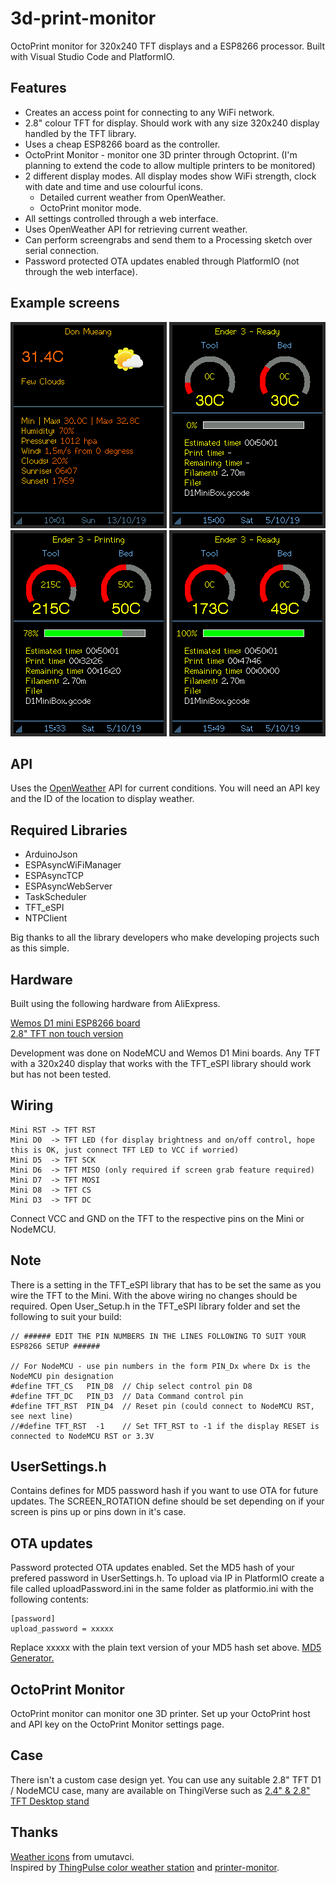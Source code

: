 # 3d-print-monitor
OctoPrint monitor for 320x240 TFT displays and a ESP8266 processor. Built with Visual Studio Code and PlatformIO.

## Features

* Creates an access point for connecting to any WiFi network.
* 2.8" colour TFT for display. Should work with any size 320x240 display handled by the TFT library.
* Uses a cheap ESP8266 board as the controller.
* OctoPrint Monitor - monitor one 3D printer through Octoprint. (I'm planning to extend the code to allow multiple printers to be monitored)
* 2 different display modes. All display modes show WiFi strength, clock with date and time and use colourful icons.
  * Detailed current weather from OpenWeather.
  * OctoPrint monitor mode.
* All settings controlled through a web interface.
* Uses OpenWeather API for retrieving current weather.
* Can perform screengrabs and send them to a Processing sketch over serial connection.
* Password protected OTA updates enabled through PlatformIO (not through the web interface).

## Example screens

![Screenshot](devdata/Screenshots/screenshot_20938.png)
![Screenshot](devdata/Screenshots/screenshot_14447.png)
![Screenshot](devdata/Screenshots/screenshot_2024206.png)
![Screenshot](devdata/Screenshots/screenshot_2974628.png)

## API

Uses the [OpenWeather](https://openweathermap.org/api) API for current conditions. You will need an API key and the ID of the location to display weather.

## Required Libraries

* ArduinoJson
* ESPAsyncWiFiManager
* ESPAsyncTCP
* ESPAsyncWebServer
* TaskScheduler
* TFT_eSPI
* NTPClient

Big thanks to all the library developers who make developing projects such as this simple.

## Hardware

Built using the following hardware from AliExpress.

[Wemos D1 mini ESP8266 board](https://www.aliexpress.com/item/32651747570.html)  
[2.8" TFT non touch version](https://www.aliexpress.com/item/33012793224.html)  

Development was done on NodeMCU and Wemos D1 Mini boards. Any TFT with a 320x240 display that works with the TFT_eSPI library should work but has not been tested.

## Wiring

    Mini RST -> TFT RST  
    Mini D0  -> TFT LED (for display brightness and on/off control, hope this is OK, just connect TFT LED to VCC if worried)
    Mini D5  -> TFT SCK  
    Mini D6  -> TFT MISO (only required if screen grab feature required)  
    Mini D7  -> TFT MOSI  
    Mini D8  -> TFT CS
    Mini D3  -> TFT DC  

Connect VCC and GND on the TFT to the respective pins on the Mini or NodeMCU.

## Note

There is a setting in the TFT_eSPI library that has to be set the same as you wire the TFT to the Mini. With the above wiring no changes should be required.
Open User_Setup.h in the TFT_eSPI library folder and set the following to suit your build:

    // ###### EDIT THE PIN NUMBERS IN THE LINES FOLLOWING TO SUIT YOUR ESP8266 SETUP ######

    // For NodeMCU - use pin numbers in the form PIN_Dx where Dx is the NodeMCU pin designation
    #define TFT_CS   PIN_D8  // Chip select control pin D8
    #define TFT_DC   PIN_D3  // Data Command control pin
    #define TFT_RST  PIN_D4  // Reset pin (could connect to NodeMCU RST, see next line)
    //#define TFT_RST  -1    // Set TFT_RST to -1 if the display RESET is connected to NodeMCU RST or 3.3V

## UserSettings.h

Contains defines for MD5 password hash if you want to use OTA for future updates. The SCREEN_ROTATION define should be set depending on if your screen is pins up or pins down in it's case.

## OTA updates

Password protected OTA updates enabled. Set the MD5 hash of your prefered password in UserSettings.h. To upload via IP in PlatformIO create a file called uploadPassword.ini in the same folder as platformio.ini with the following contents:

    [password]
    upload_password = xxxxx
    
Replace xxxxx with the plain text version of your MD5 hash set above. [MD5 Generator.](https://www.miraclesalad.com/webtools/md5.php)

## OctoPrint Monitor

OctoPrint monitor can monitor one 3D printer. Set up your OctoPrint host and API key on the OctoPrint Monitor settings page.

## Case

There isn't a custom case design yet. You can use any suitable 2.8" TFT D1 / NodeMCU case, many are available on ThingiVerse such as [2.4" & 2.8" TFT Desktop stand](https://www.thingiverse.com/thing:2172068)

## Thanks

[Weather icons](https://www.deviantart.com/umutavci/art/weather-icon-set-165476034) from umutavci.  
Inspired by [ThingPulse color weather station](https://github.com/ThingPulse/esp8266-weather-station-color) and [printer-monitor](https://github.com/Qrome/printer-monitor/tree/3.0).



